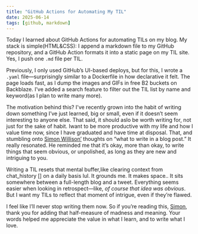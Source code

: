 ```yaml
---
title: "GitHub Actions for Automating My TIL"
date: 2025-06-14
tags: [github, markdown]
---
```

Today I learned about GitHub Actions for automating TILs on my blog. My stack is simple(HTML&CSS): I append a markdown file to my GitHub repository, and a GitHub Action formats it into a static page on my TIL site. Yes, I push one `.md` file per TIL.

Previously, I only used GitHub’s UI-based deploys, but for this, I wrote a `.yaml` file—surprisingly similar to a Dockerfile in how declarative it felt. The page loads fast, as I dump the images and GIFs in free B2 buckets on Backblaze. I’ve added a search feature to filter out the TIL list by name and keyword(as I plan to write many more).

The motivation behind this? I've recently grown into the habit of writing down something I’ve just learned, big or small, even if it doesn’t seem interesting to anyone else. That said, it should aslo be worth writing for, not just for the sake of habit. Iwant to be more productive with my life and how I value time now, since I have graduated and have time at disposal. That, and stumbling onto [Simon Willison’](https://simonwillison.net/2024/Dec/22/link-blog/#trying-to-add-something-extra) thoughts on “what to write in a blog post.” It really resonated. He reminded me that it’s okay, more than okay, to write things that seem obvious, or unpolished, as long as they are new and intriguing to you.

Writing a TIL resets that mental buffer,like clearing context from chat_history [] on a daily basis lul. It grounds me. It makes space.. It sits somewhere between a full-length blog and a tweet. Everything seems easier when looking in retrospect—like, *of course that idea was obvious*. But I want my TILs to reflect that moment of intrigue, even if they’re flawed.

I feel like I’ll never stop writing them now. So if you’re reading this, [Simon](https://x.com/simonw), thank you for adding that half-measure of madness and meaning. Your words helped me appreciate the value in what I learn, and to write what I love.
